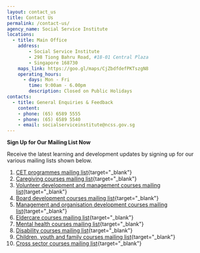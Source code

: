 ```yaml
---
layout: contact_us
title: Contact Us
permalink: /contact-us/
agency_name: Social Service Institute
locations:
  - title: Main Office
    address:
        - Social Service Institute
        - 298 Tiong Bahru Road, #18-01 Central Plaza
        - Singapore 168730
    maps_link: https://goo.gl/maps/CjZbdfdefPKTszgN8
    operating_hours:
      - days: Mon - Fri
        time: 9:00am - 6.00pm
        description: Closed on Public Holidays
contacts:
  - title: General Enquiries & Feedback
    content:
    - phone: (65) 6589 5555
    - phone: (65) 6589 5540
    - email: socialserviceinstitute@ncss.gov.sg
---
```

**Sign Up for Our Mailing List Now**

Receive the latest learning and development updates by signing up for our various mailing lists shown below.

1.  [CET programmes mailing list](https://form.gov.sg/5f19b046fd23f90011ba7246){target="_blank"}
2.  [Caregiving courses mailing list](https://form.gov.sg/5f19b056d034a60011cd0c42){target="_blank"}
3.  [Volunteer development and management courses mailing list](https://form.gov.sg/5f19b06fd034a60011cd0c4){target="_blank"}
4.  [Board development courses mailing list](https://form.gov.sg/5f19b07efd23f90011ba727c){target="_blank"}
5.  [Management and organisation development courses mailing list](https://form.gov.sg/5f19b08c39e00f0011b7ad5a){target="_blank"}
6.  [Eldercare courses mailing list](ttps://form.gov.sg/5f19b09dd034a60011cd0c5a){target="_blank"}
7.  [Mental health courses mailing list](https://form.gov.sg/5f19b0a9adf7da001231b33b){target="_blank"}
8.  [Disability courses mailing list](https://form.gov.sg/5f19b0b7d034a60011cd0c64){target="_blank"}
9.  [Children, youth and family courses mailing list](https://form.gov.sg/5f19b0c4d034a60011cd0c6c){target="_blank"}
10.  [Cross sector courses mailing list](https://form.gov.sg/5f19b01efd23f90011ba723a){target="_blank"}
